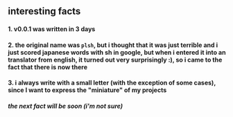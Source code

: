 ## interesting facts
#### 1. v0.0.1 was written in 3 days
#### 2. the original name was `plsh`, but i thought that it was just terrible and i just scored japanese words with sh in google, but when i entered it into an translator from english, it turned out very surprisingly :), so i came to the fact that there is now there
#### 3. i always write with a small letter (with the exception of some cases), since I want to express the "miniature" of my projects

##### the next fact will be soon (i'm not sure)